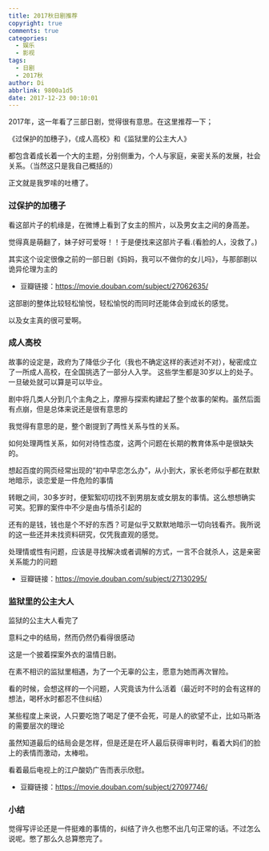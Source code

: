 ```yaml
---
title: 2017秋日剧推荐
copyright: true
comments: true
categories:
  - 娱乐
  - 影视
tags:
  - 日剧
  - 2017秋
author: Di
abbrlink: 9800a1d5
date: 2017-12-23 00:10:01
---
```

2017年，这一年看了三部日剧，觉得很有意思。在这里推荐一下；

《过保护的加穗子》，《成人高校》和《监狱里的公主大人》

都包含着成长着一个大的主题，分别侧重为，个人与家庭，亲密关系的发展，社会关系。（当然这只是我自己概括的）

正文就是我罗嗦的吐槽了。

<!-- more -->

### 过保护的加穗子

看这部片子的机缘是，在微博上看到了女主的照片，以及男女主之间的身高差。

觉得真是萌翻了，妹子好可爱呀！！于是便找来这部片子看.(看脸的人，没救了。)

其实这个设定很像之前的一部日剧《妈妈，我可以不做你的女儿吗》，与那部剧以诡异伦理为主的

- 豆瓣链接：https://movie.douban.com/subject/27062635/

这部剧的整体比较轻松愉悦，轻松愉悦的而同时还能体会到成长的感觉。

以及女主真的很可爱啊。



### 成人高校

故事的设定是，政府为了降低少子化（我也不确定这样的表述对不对），秘密成立了一所成人高校，在全国挑选了一部分人入学。
这些学生都是30岁以上的处子。一旦破处就可以算是可以毕业。

剧中将几类人分到几个主角之上，摩擦与探索构建起了整个故事的架构。虽然后面有点崩，但是总体来说还是很有意思的

我觉得有意思的是，整个剧提到了两性关系与性的关系。

如何处理两性关系，如何对待性态度，这两个问题在长期的教育体系中是很缺失的。

想起百度的网页经常出现的“初中早恋怎么办”，从小到大，家长老师似乎都在默默地暗示，谈恋爱是一件危险的事情

转眼之间，30多岁时，便絮絮叨叨找不到男朋友或女朋友的事情。这么想想确实可笑。犯罪的案件中不少是由与情杀引起的

还有的是钱，钱也是个不好的东西？可是似乎又默默地暗示一切向钱看齐。我所说的这一些还并未找资料研究，仅凭我直观的感觉。

处理情或性有问题，应该是寻找解决或者调解的方式，一言不合就杀人，这是亲密关系能力的问题

- 豆瓣链接：https://movie.douban.com/subject/27130295/


### 监狱里的公主大人

监狱的公主大人看完了

意料之中的结局，然而仍然仍看得很感动

这是一个披着探案外衣的温情日剧。

在素不相识的监狱里相遇，为了一个无辜的公主，愿意为她而再次冒险。


看的时候，会想这样的一个问题，人究竟该为什么活着（最近时不时的会有这样的想法，喝杯水时都忍不住纠结）

某些程度上来说，人只要吃饱了喝足了便不会死，可是人的欲望不止，比如马斯洛的需要层次的理论


虽然知道最后的结局会是怎样，但是还是在坏人最后获得审判时，看着大妈们的脸上的表情而激动，太棒啦。

看着最后电视上的江户酸奶广告而表示欣慰。

- 豆瓣链接：https://movie.douban.com/subject/27097746/

### 小结

觉得写评论还是一件挺难的事情的，纠结了许久也憋不出几句正常的话。不过怎么说呢。憋了那么久总算憋完了。




